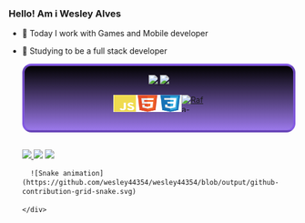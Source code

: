 ### Hello! Am i Wesley Alves


- 🔭 Today I work with Games and Mobile developer
- 🌱 Studying to be a full stack developer
    <div style="background-image: linear-gradient(to bottom, black, rgba(130,87,229,.8)); border-radius: 1rem; padding: 1rem; border: 4px solid rgba(130,87,229,.8);">
        <div align="center">
            <a href="https://github.com/wesley44354">
            <img height="190em" src="https://github-readme-stats.vercel.app/api?username=wesley44354&show_icons=true&theme=dark&include_all_commits=true&count_private=true"/>
            <img height="190em" src="https://github-readme-stats.vercel.app/api/top-langs/?username=wesley44354&layout=compact&langs_count=7&theme=dark"/>
        </div>
        <div style="display: inline_block; padding: 1rem; display: flex; justify-content: center;"><br>
            <img align="center" alt="Rafa-Js" height="30" width="40" src="https://raw.githubusercontent.com/devicons/devicon/master/icons/javascript/javascript-plain.svg">
            <img align="center" alt="Rafa-HTML" height="30" width="40" src="https://raw.githubusercontent.com/devicons/devicon/master/icons/html5/html5-original.svg">
            <img align="center" alt="Rafa-CSS" height="30" width="40" src="https://raw.githubusercontent.com/devicons/devicon/master/icons/css3/css3-original.svg">
            <img align="center" alt="Rafa-Csharp" height="30" width="40" src="https://upload.wikimedia.org/wikipedia/commons/thumb/a/a7/React-icon.svg/539px-React-icon.svg.png">
            <!-- <img align="right" alt="Rafa-pic" height="150" style="border-radius: 50;" src="https://media0.giphy.com/media/l2QDRkQtiuugmBHQ4/giphy.gif?cid=ecf05e47ba2qlq78pr3twrztbpm2g0wq76lfg7ufenhv9kpr&rid=giphy.gif&ct=g"> -->
        </div>
    </div>

    ##

    <div> 
        <a href="https://api.whatsapp.com/send?phone=67998887913" target="_blank" rel="external">
            <img src="https://img.shields.io/badge/WhatsApp-25D366?style=for-the-badge&logo=whatsapp&logoColor=white" target="_blank">
          </a>
        <a href = "mailto:wesleyalvesdeveloper@gmail.com"><img src="https://img.shields.io/badge/-Gmail-%23333?style=for-the-badge&logo=gmail&logoColor=white" target="_blank" rel="external"></a>
        <a href="https://www.linkedin.com/in/wesley-alves-4b3834214/" target="_blank" rel="external"><img src="https://img.shields.io/badge/-LinkedIn-%230077B5?style=for-the-badge&logo=linkedin&logoColor=white" target="_blank"></a> 
       
        ![Snake animation](https://github.com/wesley44354/wesley44354/blob/output/github-contribution-grid-snake.svg)
       
      </div>
 
</div>
